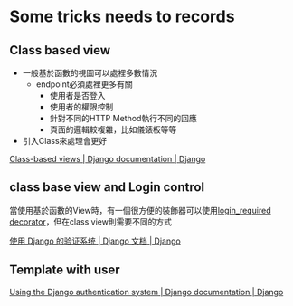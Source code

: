 # Some tricks needs to records

## Class based view

- 一般基於函數的視圖可以處裡多數情況
  - endpoint必須處裡更多有關
    - 使用者是否登入
    - 使用者的權限控制
    - 針對不同的HTTP Method執行不同的回應
    - 頁面的邏輯較複雜，比如儀錶板等等
- 引入Class來處理會更好

[Class-based views | Django documentation | Django](https://docs.djangoproject.com/en/4.1/topics/class-based-views/)

## class base view and Login control

當使用基於函數的View時，有一個很方便的裝飾器可以使用[login_required decorator](https://docs.djangoproject.com/en/4.1/topics/auth/default/#the-login-required-decorator)，但在class view則需要不同的方式

[使用 Django 的验证系统 | Django 文档 | Django](https://docs.djangoproject.com/zh-hans/3.2/topics/auth/default/#the-loginrequired-mixin)

## Template with user

[Using the Django authentication system | Django documentation | Django](https://docs.djangoproject.com/en/4.1/topics/auth/default/#users)